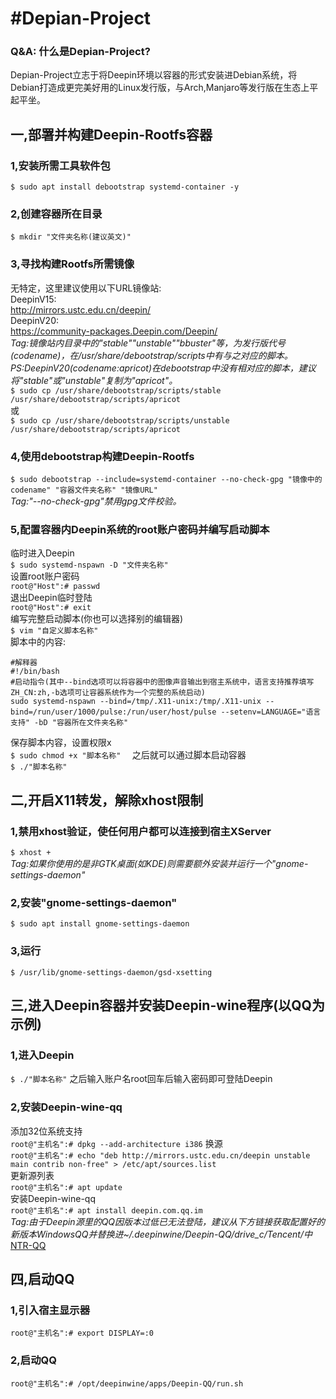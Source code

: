 # #Depian-Project
### Q&A: 什么是Depian-Project?  
Depian-Project立志于将Deepin环境以容器的形式安装进Debian系统，将Debian打造成更完美好用的Linux发行版，与Arch,Manjaro等发行版在生态上平起平坐。  
## 一,部署并构建Deepin-Rootfs容器
### 1,安装所需工具软件包
`$ sudo apt install debootstrap systemd-container -y`
### 2,创建容器所在目录
`$ mkdir "文件夹名称(建议英文)"`
### 3,寻找构建Rootfs所需镜像
无特定，这里建议使用以下URL镜像站:  
DeepinV15:  
http://mirrors.ustc.edu.cn/deepin/  
DeepinV20:  
https://community-packages.Deepin.com/Deepin/  
*Tag:镜像站内目录中的"stable""unstable""bbuster"等，为发行版代号(codename)，在/usr/share/debootstrap/scripts中有与之对应的脚本。*  
*PS:DeepinV20(codename:apricot)在debootstrap中没有相对应的脚本，建议将"stable"或"unstable"复制为"apricot"。*  
`$ sudo cp /usr/share/debootstrap/scripts/stable /usr/share/debootstrap/scripts/apricot`  
或  
`$ sudo cp /usr/share/debootstrap/scripts/unstable /usr/share/debootstrap/scripts/apricot`  
### 4,使用debootstrap构建Deepin-Rootfs
`$ sudo debootstrap --include=systemd-container --no-check-gpg "镜像中的codename" "容器文件夹名称" "镜像URL"`  
*Tag:"--no-check-gpg"禁用gpg文件校验。*  
### 5,配置容器内Deepin系统的root账户密码并编写启动脚本
临时进入Deepin  
`$ sudo systemd-nspawn -D "文件夹名称"`  
设置root账户密码  
`root@"Host":# passwd`  
退出Deepin临时登陆  
`root@"Host":# exit`  
编写完整启动脚本(你也可以选择别的编辑器)  
`$ vim "自定义脚本名称"`  
脚本中的内容:  
``` 
#解释器
#!/bin/bash
#启动指令(其中--bind选项可以将容器中的图像声音输出到宿主系统中，语言支持推荐填写ZH_CN:zh,-b选项可让容器系统作为一个完整的系统启动)
sudo systemd-nspawn --bind=/tmp/.X11-unix:/tmp/.X11-unix --bind=/run/user/1000/pulse:/run/user/host/pulse --setenv=LANGUAGE="语言支持" -bD "容器所在文件夹名称"
```
保存脚本内容，设置权限x  
`$ sudo chmod +x "脚本名称"  `
之后就可以通过脚本启动容器  
`$ ./"脚本名称"`  
## 二,开启X11转发，解除xhost限制  
### 1,禁用xhost验证，使任何用户都可以连接到宿主XServer  
`$ xhost +`  
*Tag:如果你使用的是非GTK桌面(如KDE)则需要额外安装并运行一个"gnome-settings-daemon"*  
### 2,安装"gnome-settings-daemon"  
`$ sudo apt install gnome-settings-daemon`  
### 3,运行  
`$ /usr/lib/gnome-settings-daemon/gsd-xsetting`  
## 三,进入Deepin容器并安装Deepin-wine程序(以QQ为示例)  
### 1,进入Deepin  
`$ ./"脚本名称"`
之后输入账户名root回车后输入密码即可登陆Deepin  
### 2,安装Deepin-wine-qq  
添加32位系统支持  
`root@"主机名":# dpkg --add-architecture i386`
换源  
`root@"主机名":# echo "deb http://mirrors.ustc.edu.cn/deepin unstable main contrib non-free" > /etc/apt/sources.list`  
更新源列表  
`root@"主机名":# apt update`  
安装Deepin-wine-qq  
`root@"主机名":# apt install deepin.com.qq.im`  
*Tag:由于Deepin源里的QQ因版本过低已无法登陆，建议从下方链接获取配置好的新版本WindowsQQ并替换进~/.deepinwine/Deepin-QQ/drive_c/Tencent/中*  
[NTR-QQ](https://pan.lanzoui.com/i4Sn1gtggif)
## 四,启动QQ  
### 1,引入宿主显示器  
`root@"主机名":# export DISPLAY=:0`
### 2,启动QQ  
`root@"主机名":# /opt/deepinwine/apps/Deepin-QQ/run.sh`
